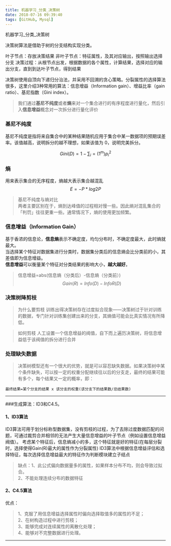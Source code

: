 ```yaml
---
title: 机器学习_分类_决策树
date: 2018-07-16 09:39:40
tags: [GitHub, Mysql]
---
```



机器学习_分类_决策树

<!--more-->
决策树算法是借助于树的分支结构实现分类。

叶子节点：存放决策结果
非叶子节点：特征属性，及其对应输出，按照输出选择分支
决策过程：从根节点出发，根据数据的各个属性，计算结果，选择对应的输出分支，直到到达叶子节点，得到结果


决策树使用自顶向下递归分治法，并采用不回溯的贪心策略。分裂属性的选择算法很多，这里介绍3种常用的算法：信息增益（Information gain）、增益比率（gain ratio）、基尼指数（Gini index）。<br>
>我们通过**基尼不纯度**或者**熵**来对一个集合进行的有序程度进行量化，然后引入**信息增益**概念对一次拆分进行量化评价

### 基尼不纯度
基尼不纯度是指将来自集合中的某种结果随机应用于集合中某一数据项的预期误差率。该值越高，说明拆分的越不理想，如果该值为 0，说明完美拆分。

$$ Gini(D)=1−∑_i=(1^m)p_i^2 $$

### 熵
用来表示集合的无序程度，熵越大表示集合越混乱<br>
$$E = -P * log2P $$

>基尼不纯度与熵对比<br>
两者主要区别在于，熵到达峰值的过程相对慢一些。因此熵对混乱集合的「判罚」往往更重一些。通常情况下，熵的使用更加频繁。

### 信息增益（Information Gain） 
基于香浓的信息论，**信息熵**表示不确定度，均匀分布时，不确定度最大，此时熵就最大。<br>当选择某个特征对数据集进行分类时，数据集分类后的信息熵会比分类前的小，其差值即为信息增益。<br>**信息增益**可以衡量某个特征对分类结果的影响大小，**越大越好**。
>信息增益=abs(信息熵（分类后）-信息熵（分类前）)
$$ Gain(R)=Info(D)−InfoR(D) $$

### 决策树降剪枝

>为什么要剪枝
训练出得决策树存在过度拟合现象——决策树过于针对训练的数据，专门针对训练集创建出来的分支，其熵值可能会比真实情况有所降低。

>如何剪枝
人工设置一个信息增益的阀值，自下而上遍历决策树，将信息增益低于该阀值的拆分进行合并

### 处理缺失数据
>决策树模型还有一个很大的优势，就是可以容忍缺失数据。如果决策树中某个条件缺失，可以按一定的权重分配继续往以后的分支走，最终的结果可能有多个，每个结果又一定的概率，即：
```
最终结果=某个分支的结果 x 该分支的权重(该分支下的结果数/总结果数)
```

---

###生成算法：ID3和C4.5。
#### 1、ID3算法
ID3算法可用于划分标称型数据集，没有剪枝的过程，为了去除过度数据匹配的问题，可通过裁剪合并相邻的无法产生大量信息增益的叶子节点（例如设置信息增益阀值）。
考虑某个特征后，信息熵减小的多，这个特征就是好的特征(在每层分裂时，选择使得Gain(R)最大的属性作为分裂属性)
ID3算法中根据信息增益评估和选择特征，每次选择信息增益最大的特征作为判断模块建立子结点
>缺点：1、此公式偏向数据量多的属性，如果样本分布不均，则会导致过拟合。<br>2、不能处理连续分布的数据特征

#### 2、C4.5算法

优点：
>1、克服了用信息增益选择属性时偏向选择取值多的属性的不足；<br>2、在树构造过程中进行剪枝；<br>3、能够完成对连续属性的离散化处理；<br >4、能够对不完整数据进行处理。
---

